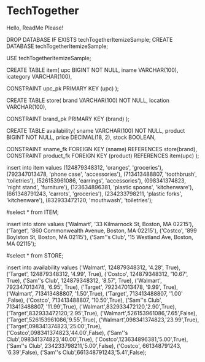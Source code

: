 # TechTogether
Hello, ReadMe Please!
 

DROP DATABASE IF EXISTS techTogetherItemizeSample;
CREATE DATABASE techTogetherItemizeSample;

USE techTogetherItemizeSample;

CREATE TABLE item(
upc BIGINT NOT NULL, 
iname VARCHAR(100),
icategory VARCHAR(100),

CONSTRAINT upc_pk PRIMARY KEY (upc)
);

CREATE TABLE store(
brand VARCHAR(100) NOT NULL,
location VARCHAR(100),

CONSTRAINT brand_pk PRIMARY KEY (brand)
);

CREATE TABLE availability(
sname VARCHAR(100) NOT NULL,
product BIGINT NOT NULL,
price DECIMAL(18, 2),
stock BOOLEAN,

CONSTRAINT sname_fk FOREIGN KEY (sname) REFERENCES store(brand),
CONSTRAINT product_fk FOREIGN KEY (product) REFERENCES item(upc)
);

insert into item values (124879348312, 'oranges', 'groceries'), 
(792347013478, 'phone case', 'accessories'), 
(713413488807, 'toothbrush', 'toiletries'), 
(526153961086, 'earrings', 'accessories'), 
(098341374823, 'night stand', 'furniture'), 
(123634896381, 'plastic spoons', 'kitchenware'), 
(661348791243, 'carrots', 'groceries'), 
(234233798211, 'plastic forks', 'kitchenware'),
(832933472120, 'mouthwash', 'toiletries');

#select * from ITEM;

insert into store values 
('Walmart', '33 Kilmarnock St, Boston, MA 02215'), 
('Target', '860 Commonwealth Avenue, Boston, MA 02215'), 
('Costco', '899 Boylston St, Boston, MA 02115'), 
('Sam''s Club', '15 Westland Ave, Boston, MA 02115');

#select * from STORE;

insert into availability values 
('Walmart', 124879348312, '4.28', True), 
('Target', 124879348312, '4.99', True),
('Costco', 124879348312, '10.67', True),
('Sam''s Club', 124879348312, '8.57', True),
('Walmart', 792347013478, '6.95', True),
('Target', 792347013478, '9.99', True),
('Walmart', 713413488807, '1.50',True),
('Target', 713413488807, '1.00' ,False),
('Costco', 713413488807, '10.50',True), 
('Sam''s Club', 713413488807, '11.99',True),
('Walmart',832933472120,'2.90',True),
('Target',832933472120,'2.95',True),
('Walmart',526153961086,'7.65',False),
('Target',526153961086,'9.55',True),
('Walmart',098341374823,'23.99',True),
('Target',098341374823,'25.00',True),
('Costco',098341374823,'44.00',False),
('Sam''s Club',098341374823,'40.00',True),
('Costco',123634896381,'5.00',True), 
('Sam''s Club', 234233798211,'5.00',False), 
('Costco', 661348791243, '6.39',False), 
('Sam''s Club',661348791243,'5.41',False);
